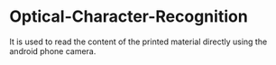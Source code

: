 # Optical-Character-Recognition
It is used to read the content of the printed material directly using the android phone camera.
